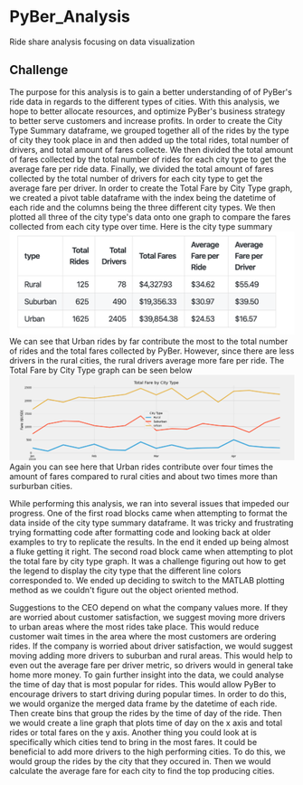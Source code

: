 # PyBer_Analysis
Ride share analysis focusing on data visualization
## Challenge
   The purpose for this analysis is to gain a better understanding of of PyBer's ride data in regards to the different types of cities. With this analysis, we hope to better allocate resources, and optimize PyBer's business strategy to better serve customers and increase profits. In order to create the City Type Summary dataframe, we grouped together all of the rides by the type of city they took place in and then added up the total rides, total number of drivers, and total amount of fares collecte. We then divided the total amount of fares collected by the total number of rides for each city type to get the average fare per ride data. Finally, we divided the total amount of fares collected by the total number of drivers for each city type to get the average fare per driver. In order to create the Total Fare by City Type graph, we created a pivot table dataframe with the index being the datetime of each ride and the columns being the three different city types. We then plotted all three of the city type's data onto one graph to compare the fares collected from each city type over time. 
Here is the city type summary
![City Type Summary](https://github.com/critter110/PyBer_Analysis/blob/master/analysis/image.png)
We can see that Urban rides by far contribute the most to the total number of rides and the total fares collected by PyBer. However, since there are less drivers in the rural cities, the rural drivers average more fare per ride. 
The Total Fare by City Type graph can be seen below
![Total Fare by City](https://github.com/critter110/PyBer_Analysis/blob/master/analysis/Fig8.png)
Again you can see here that Urban rides contribute over four times the amount of fares compared to rural cities and about two times more than surburban cities. 

While performing this analysis, we ran into several issues that impeded our progress. One of the first road blocks came when attempting to format the data inside of the city type summary dataframe. It was tricky and frustrating trying formatting code after formatting code and looking back at older examples to try to replicate the results. In the end it ended up being almost a fluke getting it right. The second road block came when attempting to plot the total fare by city type graph. It was a challenge figuring out how to get the legend to display the city type that the different line colors corresponded to. We ended up deciding to switch to the MATLAB plotting method as we couldn't figure out the object oriented method. 

Suggestions to the CEO depend on what the company values more. If they are worried about customer satisfaction, we suggest moving more drivers to urban areas where the most rides take place. This would reduce customer wait times in the area where the most customers are ordering rides. If the company is worried about driver satisfaction, we would suggest moving adding more drivers to suburban and rural areas. This would help to even out the average fare per driver metric, so drivers would in general take home more money. To gain further insight into the data, we could analyse the time of day that is most popular for rides. This would allow PyBer to encourage drivers to start driving during popular times. In order to do this, we would organize the merged data frame by the datetime of each ride. Then create bins that group the rides by the time of day of the ride. Then we would create a line graph that plots time of day on the x axis and total rides or total fares on the y axis. Another thing you could look at is specifically which cities tend to bring in the most fares. It could be beneficial to add more drivers to the high performing cities. To do this, we would group the rides by the city that they occured in. Then we would calculate the average fare for each city to find the top producing cities. 
